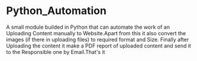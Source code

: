 # Python_Automation
A small module builded in Python that can automate the work of an Uploading Content manually to Website.Apart from this it also convert the images (if there in uploading files) to required format and Size. Finally after Uploading the content it make a PDF report of uploaded content and send it to the Responsible one by Email.That's it 
